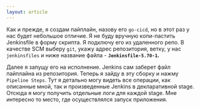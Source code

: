 ```yaml
---
layout: article
---
```

Как и прежде, я создам пайплайн, назову его `go-cicd`, но в этот раз у нас будет небольшое отличие. Я не буду вручную копи-пастить Jenkinsfile в форму скрипта. Я подключу его из удаленного репо. В качестве SCM выберу `git`, укажу адрес репозитория, ветку, у нас `jenkinsfiles` и ниже название файла - **`Jenkinsfile-5.70-1`.**

Далее я запущу его на исполнение. Jenkins сам заберет файл пайплайна из репозитория. Теперь я зайду в эту сборку и нажму `Pipeline Steps`. Тут я детально могу видеть все операции, как описанные мной, так и произведенные Jenkins в декларативной stage. Отсюда я могу получить отдельные логи для каждой stage. Мне интересно то место, где осуществлялся запуск приложения.
